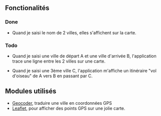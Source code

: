 ## Fonctionalités
### Done

  * Quand je saisi le nom de 2 villes, elles s'affichent sur la carte.

### Todo

  * Quand je saisi une ville de départ A et une ville d'arrivée B, l'application trace une ligne entre les 2 villes sur une carte.

  * Quand je saisi une 3ème ville C, l'application m'affiche un itinéraire "vol d'oiseau" de A vers B en passant par C.

## Modules utilisés

  * [Geocoder](https://github.com/alexreisner/geocoder), traduire une ville en coordonnées GPS
  * [Leaflet](http://leafletjs.com/examples/quick-start.html), pour afficher des points GPS sur une jolie carte.
